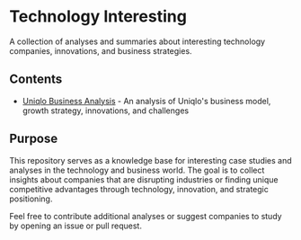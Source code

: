# Technology Interesting

A collection of analyses and summaries about interesting technology companies, innovations, and business strategies.

## Contents

- [Uniqlo Business Analysis](uniqlo-business-analysis.md) - An analysis of Uniqlo's business model, growth strategy, innovations, and challenges

## Purpose

This repository serves as a knowledge base for interesting case studies and analyses in the technology and business world. The goal is to collect insights about companies that are disrupting industries or finding unique competitive advantages through technology, innovation, and strategic positioning.

Feel free to contribute additional analyses or suggest companies to study by opening an issue or pull request.
